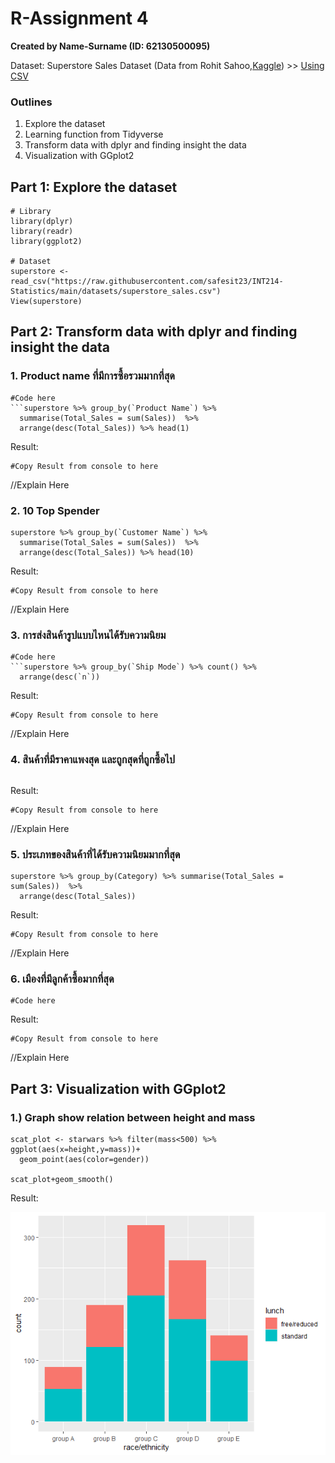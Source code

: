 # R-Assignment 4

**Created by Name-Surname (ID: 62130500095)**

Dataset: Superstore Sales Dataset (Data from Rohit Sahoo,[Kaggle](https://www.kaggle.com/rohitsahoo/sales-forecasting)) >> [Using CSV](https://raw.githubusercontent.com/safesit23/INT214-Statistics/main/datasets/superstore_sales.csv)


### Outlines
1. Explore the dataset
2. Learning function from Tidyverse
3. Transform data with dplyr and finding insight the data
4. Visualization with GGplot2

## Part 1: Explore the dataset

```
# Library
library(dplyr)
library(readr)
library(ggplot2)

# Dataset
superstore <- read_csv("https://raw.githubusercontent.com/safesit23/INT214-Statistics/main/datasets/superstore_sales.csv")
View(superstore)
```

## Part 2: Transform data with dplyr and finding insight the data

### 1. Product name ที่มีการซื้อรวมมากที่สุด
```
#Code here
```superstore %>% group_by(`Product Name`) %>%
  summarise(Total_Sales = sum(Sales))  %>%
  arrange(desc(Total_Sales)) %>% head(1)
```
Result:

```
#Copy Result from console to here
```
//Explain Here

### 2. 10 Top Spender
```
superstore %>% group_by(`Customer Name`) %>%
  summarise(Total_Sales = sum(Sales))  %>%
  arrange(desc(Total_Sales)) %>% head(10)
```

Result:

```
#Copy Result from console to here
```
//Explain Here

### 3. การส่งสินค้ารูปแบบไหนได้รับความนิยม
```
#Code here
```superstore %>% group_by(`Ship Mode`) %>% count() %>% 
  arrange(desc(`n`))
```  

Result:

```
#Copy Result from console to here
```
//Explain Here

### 4. สินค้าที่มีราคาแพงสุด และถูกสุดที่ถูกซื้อไป
```

```

Result:

```
#Copy Result from console to here
```
//Explain Here

### 5. ประเภทของสินค้าที่ได้รับความนิยมมากที่สุด
```
superstore %>% group_by(Category) %>% summarise(Total_Sales = sum(Sales))  %>%
  arrange(desc(Total_Sales))
```

Result:

```
#Copy Result from console to here
```
//Explain Here

### 6. เมืองที่มีลูกค้าซื้อมากที่สุด
```
#Code here
```

Result:

```
#Copy Result from console to here
```
//Explain Here

## Part 3: Visualization with GGplot2
### 1.) Graph show relation between height and mass
```
scat_plot <- starwars %>% filter(mass<500) %>% ggplot(aes(x=height,y=mass))+
  geom_point(aes(color=gender))

scat_plot+geom_smooth()
```
Result:

![Graph 1](graph1.png)